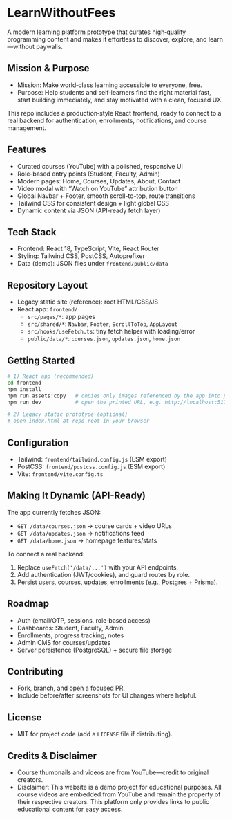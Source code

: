 # LearnWithoutFees

A modern learning platform prototype that curates high‑quality programming content and makes it effortless to discover, explore, and learn—without paywalls.

## Mission & Purpose
- Mission: Make world‑class learning accessible to everyone, free.
- Purpose: Help students and self‑learners find the right material fast, start building immediately, and stay motivated with a clean, focused UX.

This repo includes a production‑style React frontend, ready to connect to a real backend for authentication, enrollments, notifications, and course management.

## Features
- Curated courses (YouTube) with a polished, responsive UI
- Role-based entry points (Student, Faculty, Admin)
- Modern pages: Home, Courses, Updates, About, Contact
- Video modal with “Watch on YouTube” attribution button
- Global Navbar + Footer, smooth scroll-to-top, route transitions
- Tailwind CSS for consistent design + light global CSS
- Dynamic content via JSON (API-ready fetch layer)

## Tech Stack
- Frontend: React 18, TypeScript, Vite, React Router
- Styling: Tailwind CSS, PostCSS, Autoprefixer
- Data (demo): JSON files under `frontend/public/data`

## Repository Layout
- Legacy static site (reference): root HTML/CSS/JS
- React app: `frontend/`
  - `src/pages/*`: app pages
  - `src/shared/*`: `Navbar`, `Footer`, `ScrollToTop`, `AppLayout`
  - `src/hooks/useFetch.ts`: tiny fetch helper with loading/error
  - `public/data/*`: `courses.json`, `updates.json`, `home.json`

## Getting Started
```bash
# 1) React app (recommended)
cd frontend
npm install
npm run assets:copy   # copies only images referenced by the app into public/
npm run dev           # open the printed URL, e.g. http://localhost:5173

# 2) Legacy static prototype (optional)
# open index.html at repo root in your browser
```

## Configuration
- Tailwind: `frontend/tailwind.config.js` (ESM export)
- PostCSS: `frontend/postcss.config.js` (ESM export)
- Vite: `frontend/vite.config.ts`

## Making It Dynamic (API-Ready)
The app currently fetches JSON:
- `GET /data/courses.json` → course cards + video URLs
- `GET /data/updates.json` → notifications feed
- `GET /data/home.json` → homepage features/stats

To connect a real backend:
1. Replace `useFetch('/data/...')` with your API endpoints.
2. Add authentication (JWT/cookies), and guard routes by role.
3. Persist users, courses, updates, enrollments (e.g., Postgres + Prisma).

## Roadmap
- Auth (email/OTP, sessions, role‑based access)
- Dashboards: Student, Faculty, Admin
- Enrollments, progress tracking, notes
- Admin CMS for courses/updates
- Server persistence (PostgreSQL) + secure file storage

## Contributing
- Fork, branch, and open a focused PR.
- Include before/after screenshots for UI changes where helpful.

## License
- MIT for project code (add a `LICENSE` file if distributing).

## Credits & Disclaimer
- Course thumbnails and videos are from YouTube—credit to original creators.
- Disclaimer: This website is a demo project for educational purposes. All course videos are embedded from YouTube and remain the property of their respective creators. This platform only provides links to public educational content for easy access.